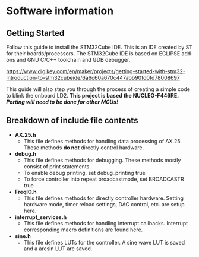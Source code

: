 # Software information

## Getting Started
Follow this guide to install the STM32Cube IDE. This is an IDE created by ST for their boards/processors.
The STM32Cube IDE is based on ECLIPSE add-ons and GNU C/C++ toolchain and GDB debugger. 

https://www.digikey.com/en/maker/projects/getting-started-with-stm32-introduction-to-stm32cubeide/6a6c60a670c447abb90fd0fd78008697

This guide will also step you through the process of creating a simple code to blink the onboard LD2.
**This project is based the NUCLEO-F446RE. _Porting will need to be done for other MCUs!_**

## Breakdown of include file contents
- **AX.25.h**
  - This file defines methods for handling data processing of AX.25. These methods **do not** directly control hardware.
- **debug.h**
  - This file defines methods for debugging. These methods mostly consist of print statements.
  - To enable debug printing, set debug_printing true
  - To force controller into repeat broadcastmode, set BROADCASTR true
- **FreqIO.h**
  - This file defines methods for directly controller hardware. Setting hardware mode, timer reload settings, DAC control, etc. are setup here.
- **interrupt_services.h**
  - This file defines methods for handling interrupt callbacks. Interrupt corresponding macro definitions are found here.
- **sine.h**
  - This file defines LUTs for the controller. A sine wave LUT is saved and a arcsin LUT are saved.
